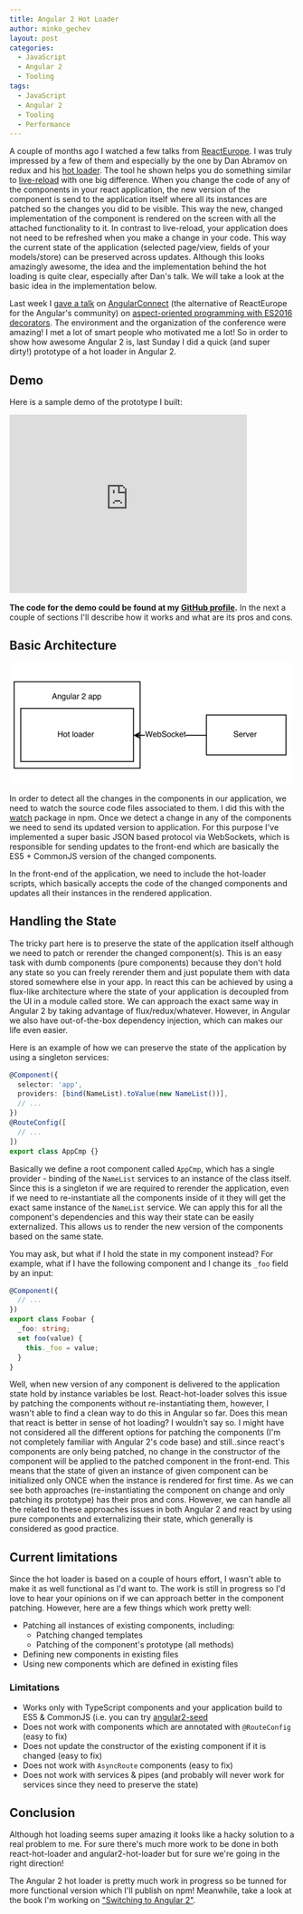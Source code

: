 ```yaml
---
title: Angular 2 Hot Loader
author: minko_gechev
layout: post
categories:
  - JavaScript
  - Angular 2
  - Tooling
tags:
  - JavaScript
  - Angular 2
  - Tooling
  - Performance
---
```


A couple of months ago I watched a few talks from [ReactEurope](https://www.react-europe.org/). I was truly impressed by a few of them and especially by the one by Dan Abramov on redux and his [hot loader](https://github.com/gaearon/react-hot-loader). The tool he shown helps you do something similar to [live-reload](http://livereload.com/) with one big difference. When you change the code of any of the components in your react application, the new version of the component is send to the application itself where all its instances are patched so the changes you did to be visible. This way the new, changed implementation of the component is rendered on the screen with all the attached functionality to it. In contrast to live-reload, your application does not need to be refreshed when you make a change in your code. This way the current state of the application (selected page/view, fields of your models/store) can be preserved across updates. Although this looks amazingly awesome, the idea and the implementation behind the hot loading is quite clear, especially after Dan's talk. We will take a look at the basic idea in the implementation below.

Last week I [gave a talk](https://www.youtube.com/watch?v=C6e6-31HD5A) on [AngularConnect](http://angularconnect.com/) (the alternative of ReactEurope for the Angular's community) on [aspect-oriented programming with ES2016 decorators](https://github.com/mgechev/aspect.js). The environment and the organization of the conference were amazing! I met a lot of smart people who motivated me a lot! So in order to show how awesome Angular 2 is, last Sunday I did a quick (and super dirty!) prototype of a hot loader in Angular 2.

## Demo

Here is a sample demo of the prototype I built:

<iframe width="420" height="315" src="https://www.youtube.com/embed/S9pKbi3WrCM" frameborder="0" allowfullscreen></iframe>

**The code for the demo could be found at my [GitHub profile](https://github.com/mgechev/angular2-hot-loader-demo).** In the next a couple of sections I'll describe how it works and what are its pros and cons.

## Basic Architecture

![](/images/angular2-hot-loader.png)

In order to detect all the changes in the components in our application, we need to watch the source code files associated to them. I did this with the [watch](https://www.npmjs.com/package/watch) package in npm. Once we detect a change in any of the components we need to send its updated version to application. For this purpose I've implemented a super basic JSON based protocol via WebSockets, which is responsible for sending updates to the front-end which are basically the ES5 + CommonJS version of the changed components.

In the front-end of the application, we need to include the hot-loader scripts, which basically accepts the code of the changed components and updates all their instances in the rendered application.

## Handling the State

The tricky part here is to preserve the state of the application itself although we need to patch or rerender the changed component(s). This is an easy task with dumb components (pure components) because they don't hold any state so you can freely rerender them and just populate them with data stored somewhere else in your app. In react this can be achieved by using a flux-like architecture where the state of your application is decoupled from the UI in a module called store. We can approach the exact same way in Angular 2 by taking advantage of flux/redux/whatever. However, in Angular we also have out-of-the-box dependency injection, which can makes our life even easier.

Here is an example of how we can preserve the state of the application by using a singleton services:

```ts
@Component({
  selector: 'app',
  providers: [bind(NameList).toValue(new NameList())],
  // ...
})
@RouteConfig([
  // ...
])
export class AppCmp {}
```
Basically we define a root component called `AppCmp`, which has a single provider - binding of the `NameList` services to an instance of the class itself. Since this is a singleton if we are required to rerender the application, even if we need to re-instantiate all the components inside of it they will get the exact same instance of the `NameList` service.  We can apply this for all the component's dependencies and this way their state can be easily externalized. This allows us to render the new version of the components based on the same state.

You may ask, but what if I hold the state in my component instead? For example, what if I have the following component and I change its `_foo` field by an input:

```ts
@Component({
  // ...
})
export class Foobar {
  _foo: string;
  set foo(value) {
    this._foo = value;
  }
}
```
Well, when new version of any component is delivered to the application state hold by instance variables be lost. React-hot-loader solves this issue by patching the components without re-instantiating them, however, I wasn't able to find a clean way to do this in Angular so far. Does this mean that react is better in sense of hot loading? I wouldn't say so. I might have not considered all the different options for patching the components (I'm not completely familiar with Angular 2's code base) and still..since react's components are only being patched, no change in the constructor of the component will be applied to the patched component in the front-end. This means that the state of given an instance of given component can be initialized only ONCE when the instance is rendered for first time. As we can see both approaches (re-instantiating the component on change and only patching its prototype) has their pros and cons.
However, we can handle all the related to these approaches issues in both Angular 2 and react by using pure components and externalizing their state, which generally is considered as good practice.

## Current limitations

Since the hot loader is based on a couple of hours effort, I wasn't able to make it as well functional as I'd want to. The work is still in progress so I'd love to hear your opinions on if we can approach better in the component patching. However, here are a few things which work pretty well:

- Patching all instances of existing components, including:
  - Patching changed templates
  - Patching of the component's prototype (all methods)
- Defining new components in existing files
- Using new components which are defined in existing files

### Limitations

- Works only with TypeScript components and your application build to ES5 & CommonJS (i.e. you can try [angular2-seed](https://github.com/mgechev/angular2-seed)
- Does not work with components which are annotated with `@RouteConfig` (easy to fix)
- Does not update the constructor of the existing component if it is changed (easy to fix)
- Does not work with `AsyncRoute` components (easy to fix)
- Does not work with services & pipes (and probably will never work for services since they need to preserve the state)

## Conclusion

Although hot loading seems super amazing it looks like a hacky solution to a real problem to me. For sure there's much more work to be done in both react-hot-loader and angular2-hot-loader but for sure we're going in the right direction!

The Angular 2 hot loader is pretty much work in progress so be tunned for more functional version which I'll publish on npm! Meanwhile, take a look at the book I'm working on ["Switching to Angular 2"](https://www.packtpub.com/web-development/switching-angular-2).


